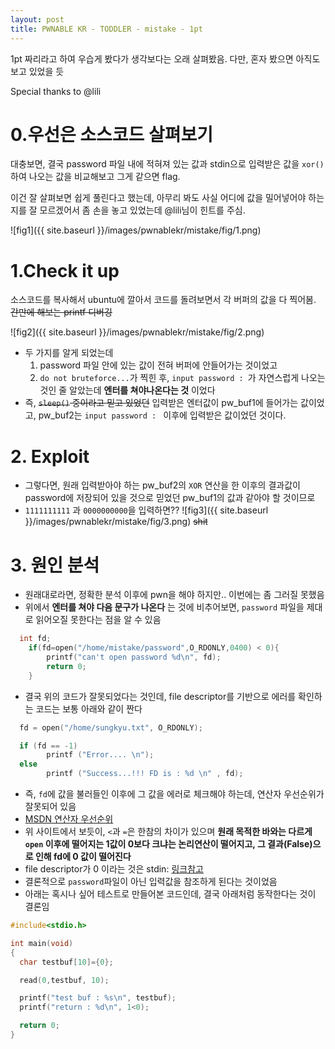 ```yaml
---
layout: post
title: PWNABLE KR - TODDLER - mistake - 1pt
---
```


1pt 짜리라고 하여 우습게 봤다가 생각보다는 오래 살펴봤음. 다만, 혼자 봤으면 아직도 보고 있었을 듯

Special thanks to @lili

# 0.우선은 소스코드 살펴보기
  대충보면, 결국 password 파일 내에 적혀져 있는 값과 stdin으로 입력받은 값을 ```xor()``` 하여 나오는 값을 비교해보고 그게 같으면 flag.

  이건 잘 살펴보면 쉽게 풀린다고 했는데, 아무리 봐도 사실 어디에 값을 밀어넣어야 하는지를 잘 모르겠어서 좀 손을 놓고 있었는데 @lili님이 힌트를 주심.

![fig1]({{ site.baseurl }}/images/pwnablekr/mistake/fig/1.png)

# 1.Check it up

  소스코드를 복사해서 ubuntu에 깔아서 코드를 돌려보면서 각 버퍼의 값을 다 찍어봄. ~~간만에 해보는 printf 디버깅~~

  ![fig2]({{ site.baseurl }}/images/pwnablekr/mistake/fig/2.png)

  * 두 가지를 알게 되었는데
    1) password 파일 안에 있는 값이 전혀 버퍼에 안들어가는 것이었고
    2) ```do not bruteforce...```가 찍힌 후, ```input password : ```가 자연스럽게 나오는 것인 줄 알았는데 **엔터를 쳐야나온다는 것** 이었다
  * 즉, ~~```sleep()``` 중이라고 믿고 있었던~~ 입력받은 엔터값이 pw_buf1에 들어가는 값이었고, pw_buf2는 ```input password : ``` 이후에 입력받은 값이었던 것이다.

# 2. Exploit
  * 그렇다면, 원래 입력받아야 하는 pw_buf2의 ```XOR``` 연산을 한 이후의 결과값이 password에 저장되어 있을 것으로 믿었던 pw_buf1의 값과 같아야 할 것이므로
  * ```1111111111``` 과 ```0000000000```을 입력하면??
  ![fig3]({{ site.baseurl }}/images/pwnablekr/mistake/fig/3.png)
  ~~shit~~

# 3. 원인 분석
  * 원래대로라면, 정확한 분석 이후에 pwn을 해야 하지만.. 이번에는 좀 그러질 못했음
  * 위에서 **엔터를 쳐야 다음 문구가 나온다** 는 것에 비추어보면, ```password``` 파일을 제대로 읽어오질 못한다는 점을 알 수 있음

```c
  int fd;
	if(fd=open("/home/mistake/password",O_RDONLY,0400) < 0){
		printf("can't open password %d\n", fd);
		return 0;
	}
```

  * 결국 위의 코드가 잘못되었다는 것인데, file descriptor를 기반으로 에러를 확인하는 코드는 보통 아래와 같이 짠다

```c
  fd = open("/home/sungkyu.txt", O_RDONLY);

  if (fd == -1)
        printf ("Error.... \n");
  else
        printf ("Success...!!! FD is : %d \n" , fd);
```
  * 즉, ```fd```에 값을 불러들인 이후에 그 값을 에러로 체크해야 하는데, 연산자 우선순위가 잘못되어 있음
  * [MSDN 연산자 우선순위](https://msdn.microsoft.com/ko-kr/library/2bxt6kc4.aspx)
  * 위 사이트에서 보듯이, ```<```과 ```=```은 한참의 차이가 있으며 **원래 목적한 바와는 다르게 ```open``` 이후에 떨어지는 1값이 0보다 크냐는 논리연산이 떨어지고, 그 결과(False)으로 인해 fd에 0 값이 떨어진다**
  * file descriptor가 0 이라는 것은 stdin: [링크참고](https://en.wikipedia.org/wiki/File_descriptor)
  * 결론적으로 ```password```파일이 아닌 입력값을 참조하게 된다는 것이었음
  * 아래는 혹시나 싶어 테스트로 만들어본 코드인데, 결국 아래처럼 동작한다는 것이 결론임

```c
#include<stdio.h>

int main(void)
{
  char testbuf[10]={0};

  read(0,testbuf, 10);

  printf("test buf : %s\n", testbuf);
  printf("return : %d\n", 1<0);

  return 0;
}   
```
